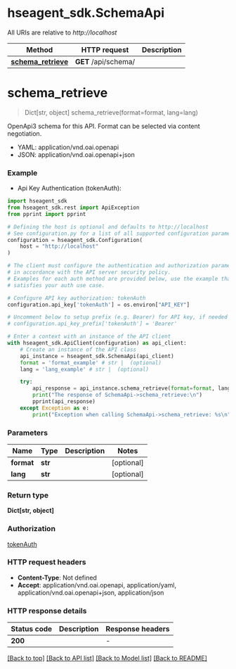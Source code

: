 # hseagent_sdk.SchemaApi

All URIs are relative to *http://localhost*

Method | HTTP request | Description
------------- | ------------- | -------------
[**schema_retrieve**](SchemaApi.md#schema_retrieve) | **GET** /api/schema/ | 


# **schema_retrieve**
> Dict[str, object] schema_retrieve(format=format, lang=lang)

OpenApi3 schema for this API. Format can be selected via content negotiation.

- YAML: application/vnd.oai.openapi
- JSON: application/vnd.oai.openapi+json

### Example

* Api Key Authentication (tokenAuth):

```python
import hseagent_sdk
from hseagent_sdk.rest import ApiException
from pprint import pprint

# Defining the host is optional and defaults to http://localhost
# See configuration.py for a list of all supported configuration parameters.
configuration = hseagent_sdk.Configuration(
    host = "http://localhost"
)

# The client must configure the authentication and authorization parameters
# in accordance with the API server security policy.
# Examples for each auth method are provided below, use the example that
# satisfies your auth use case.

# Configure API key authorization: tokenAuth
configuration.api_key['tokenAuth'] = os.environ["API_KEY"]

# Uncomment below to setup prefix (e.g. Bearer) for API key, if needed
# configuration.api_key_prefix['tokenAuth'] = 'Bearer'

# Enter a context with an instance of the API client
with hseagent_sdk.ApiClient(configuration) as api_client:
    # Create an instance of the API class
    api_instance = hseagent_sdk.SchemaApi(api_client)
    format = 'format_example' # str |  (optional)
    lang = 'lang_example' # str |  (optional)

    try:
        api_response = api_instance.schema_retrieve(format=format, lang=lang)
        print("The response of SchemaApi->schema_retrieve:\n")
        pprint(api_response)
    except Exception as e:
        print("Exception when calling SchemaApi->schema_retrieve: %s\n" % e)
```



### Parameters


Name | Type | Description  | Notes
------------- | ------------- | ------------- | -------------
 **format** | **str**|  | [optional] 
 **lang** | **str**|  | [optional] 

### Return type

**Dict[str, object]**

### Authorization

[tokenAuth](../README.md#tokenAuth)

### HTTP request headers

 - **Content-Type**: Not defined
 - **Accept**: application/vnd.oai.openapi, application/yaml, application/vnd.oai.openapi+json, application/json

### HTTP response details

| Status code | Description | Response headers |
|-------------|-------------|------------------|
**200** |  |  -  |

[[Back to top]](#) [[Back to API list]](../README.md#documentation-for-api-endpoints) [[Back to Model list]](../README.md#documentation-for-models) [[Back to README]](../README.md)

